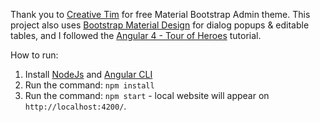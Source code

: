 Thank you to [Creative Tim](https://github.com/creativetimofficial/material-dashboard) for free Material Bootstrap Admin theme.
This project also uses [Bootstrap Material Design](https://github.com/creativetimofficial/material-dashboard) for dialog popups & editable tables, and I followed the [Angular 4 - Tour of Heroes](https://github.com/creativetimofficial/material-dashboard) tutorial.

How to run:
1. Install [NodeJs](https://nodejs.org/en) and [Angular CLI](https://github.com/angular/angular-cli)
2. Run the command: ```npm install```
6. Run the command: `npm start` - local website will appear on `http://localhost:4200/`.
